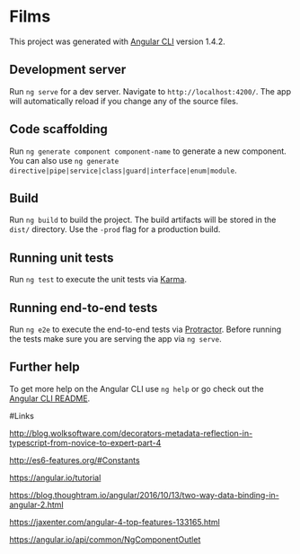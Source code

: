 # Films

This project was generated with [Angular CLI](https://github.com/angular/angular-cli) version 1.4.2.

## Development server

Run `ng serve` for a dev server. Navigate to `http://localhost:4200/`. The app will automatically reload if you change any of the source files.

## Code scaffolding

Run `ng generate component component-name` to generate a new component. You can also use `ng generate directive|pipe|service|class|guard|interface|enum|module`.

## Build

Run `ng build` to build the project. The build artifacts will be stored in the `dist/` directory. Use the `-prod` flag for a production build.

## Running unit tests

Run `ng test` to execute the unit tests via [Karma](https://karma-runner.github.io).

## Running end-to-end tests

Run `ng e2e` to execute the end-to-end tests via [Protractor](http://www.protractortest.org/).
Before running the tests make sure you are serving the app via `ng serve`.

## Further help

To get more help on the Angular CLI use `ng help` or go check out the [Angular CLI README](https://github.com/angular/angular-cli/blob/master/README.md).

#Links

http://blog.wolksoftware.com/decorators-metadata-reflection-in-typescript-from-novice-to-expert-part-4

http://es6-features.org/#Constants

https://angular.io/tutorial

https://blog.thoughtram.io/angular/2016/10/13/two-way-data-binding-in-angular-2.html

https://jaxenter.com/angular-4-top-features-133165.html

https://angular.io/api/common/NgComponentOutlet
